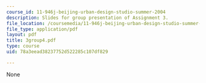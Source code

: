 ```yaml
---
course_id: 11-946j-beijing-urban-design-studio-summer-2004
description: Slides for group presentation of Assignment 3.
file_location: /coursemedia/11-946j-beijing-urban-design-studio-summer-2004/78a3eead38237752d522285c107df829_3group4.pdf
file_type: application/pdf
layout: pdf
title: 3group4.pdf
type: course
uid: 78a3eead38237752d522285c107df829

---
```

None